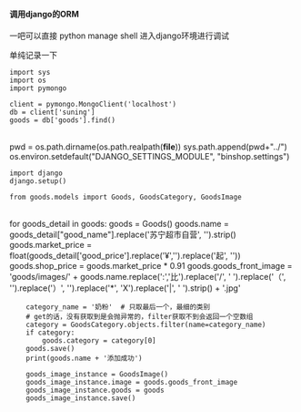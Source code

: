 #### 调用django的ORM

一吧可以直接 python manage shell 进入django环境进行调试



单纯记录一下

	import sys
	import os
	import pymongo
	
	client = pymongo.MongoClient('localhost')
	db = client['suning']
	goods = db['goods'].find()


​	
	pwd = os.path.dirname(os.path.realpath(__file__))
	sys.path.append(pwd+"../")
	os.environ.setdefault("DJANGO_SETTINGS_MODULE", "binshop.settings")
	
	import django
	django.setup()
	
	from goods.models import Goods, GoodsCategory, GoodsImage


​	
	for goods_detail in goods:
	    goods = Goods()
	    goods.name = goods_detail["good_name"].replace('苏宁超市自营', '').strip()
	    goods.market_price = float(goods_detail['good_price'].replace('¥','').replace('起', ''))
	    goods.shop_price = goods.market_price * 0.91
	    goods.goods_front_image = 'goods/images/' + goods.name.replace(':','比').replace('/', ' ').replace('（', '').replace('）', '').replace('*', 'X').replace('|', ' ').strip() + '.jpg'
	
	    category_name = '奶粉'  # 只取最后一个，最细的类别
	    # get的话，没有获取到是会抛异常的，filter获取不到会返回一个空数组
	    category = GoodsCategory.objects.filter(name=category_name)
	    if category:
	        goods.category = category[0]
	    goods.save()
	    print(goods.name + '添加成功')
	
	    goods_image_instance = GoodsImage()
	    goods_image_instance.image = goods.goods_front_image
	    goods_image_instance.goods = goods
	    goods_image_instance.save()